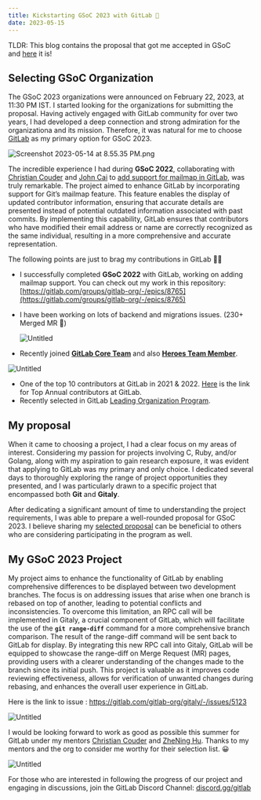 ```yaml
---
title: Kickstarting GSoC 2023 with GitLab 🚀
date: 2023-05-15
---
```


TLDR: This blog contains the proposal that got me accepted in GSoC and [here](https://docs.google.com/document/d/16d9nUts_uflhpYrm7bFnp1no0Aym8wxLpmJCKxvchHY/edit?usp=sharing) it is!

## Selecting GSoC Organization

The GSoC 2023 organizations were announced on February 22, 2023, at 11:30 PM IST. I started looking for the organizations for submitting the proposal. Having actively engaged with GitLab community for over two years, I had developed a deep connection and strong admiration for the organizationa and its mission. Therefore, it was natural for me to choose [GitLab](https://about.gitlab.com/) as my primary option for GSoC 2023.

![Screenshot 2023-05-14 at 8.55.35 PM.png](https://raw.githubusercontent.com/edith007/siddharthasthana.dev/main/source/_posts/Kickstarting%20GSoC%202023%20with%20GitLab%20%F0%9F%9A%80/Screenshot_2023-05-14_at_8.55.35_PM.png)

The incredible experience I had during **GSoC 2022**, collaborating with [Christian Couder](https://gitlab.com/chriscool) and [John Cai](https://gitlab.com/jcaigitlab) to [add support for mailmap in GitLab](https://summerofcode.withgoogle.com/archive/2022/projects/yaKP2iJK), was truly remarkable. The project aimed to enhance GitLab by incorporating support for Git’s mailmap feature. This feature enables the display of updated contributor information, ensuring that accurate details are presented  instead of potential outdated information associated with past commits. By implementing this capability, GitLab ensures that contributors who have modified their email address or name are correctly recognized as the same individual, resulting in a more comprehensive and accurate representation.

The following points are just to brag my contributions in GitLab 🙈🙈

- I successfully completed **GSoC 2022** with GitLab, working on adding mailmap support. You can check out my work in this repository: [https://gitlab.com/groups/gitlab-org/-/epics/8765](https://gitlab.com/groups/gitlab-org/-/epics/8765)
- I have been working on lots of backend and migrations issues. (230+ Merged MR 🚀)
    
    ![Untitled](https://raw.githubusercontent.com/edith007/siddharthasthana.dev/main/source/_posts/Kickstarting%20GSoC%202023%20with%20GitLab%20%F0%9F%9A%80/Untitled.png)
    
- Recently joined **[GitLab Core Team](https://about.gitlab.com/community/core-team/)** and also **[Heroes Team Member](https://about.gitlab.com/community/heroes/)**.

![Untitled](https://raw.githubusercontent.com/edith007/siddharthasthana.dev/main/source/_posts/Kickstarting%20GSoC%202023%20with%20GitLab%20%F0%9F%9A%80/Untitled%201.png)

- One of the top 10 contributors at GitLab in 2021 & 2022. [Here](https://about.gitlab.com/community/top-annual-contributors/) is the link for Top Annual contributors at GitLab.
- Recently selected in GitLab [Leading Organization Program](https://about.gitlab.com/handbook/marketing/community-relations/leading-organizations/).

## My proposal

When it came to choosing a project, I had a clear focus on my areas of interest. Considering my passion for projects involving C, Ruby, and/or Golang, along with my aspiration to gain research exposure, it was evident that applying to GitLab was my primary and only choice. I dedicated several days to thoroughly exploring the range of project opportunities they presented, and I was particularly drawn to a specific project that encompassed both **Git** and **Gitaly**.

After dedicating a significant amount of time to understanding the project requirements, I was able to prepare a well-rounded proposal for GSoC 2023. I believe sharing my [selected proposal](https://docs.google.com/document/d/16d9nUts_uflhpYrm7bFnp1no0Aym8wxLpmJCKxvchHY/edit?usp=sharing) can be beneficial to others who are considering participating in the program as well.

## My GSoC 2023 Project

My project aims to enhance the functionality of GitLab by enabling comprehensive differences to be displayed between two development branches. The focus is on addressing issues that arise when one branch is rebased on top of another, leading to potential conflicts and inconsistencies. To overcome this limitation, an RPC call will be implemented in Gitaly, a crucial component of GitLab, which will facilitate the use of the **`git range-diff`** command for a more comprehensive branch comparison. The result of the range-diff command will be sent back to GitLab for display. By integrating this new RPC call into Gitaly, GitLab will be equipped to showcase the range-diff on Merge Request (MR) pages, providing users with a clearer understanding of the changes made to the branch since its initial push. This project is valuable as it improves code reviewing effectiveness, allows for verification of unwanted changes during rebasing, and enhances the overall user experience in GitLab.

Here is the link to issue : https://gitlab.com/gitlab-org/gitaly/-/issues/5123

![Untitled](https://raw.githubusercontent.com/edith007/siddharthasthana.dev/main/source/_posts/Kickstarting%20GSoC%202023%20with%20GitLab%20%F0%9F%9A%80/Untitled%202.png)

I would be looking forward to work as good as possible this summer for GitLab under my mentors [Christian Couder](https://gitlab.com/chriscool) and [ZheNing Hu](https://gitlab.com/adlternative). Thanks to my mentors and the org to consider me worthy for their selection list. 😀

![Untitled](https://raw.githubusercontent.com/edith007/siddharthasthana.dev/main/source/_posts/Kickstarting%20GSoC%202023%20with%20GitLab%20%F0%9F%9A%80/Untitled%203.png)

For those who are interested in following the progress of our project and engaging in discussions, join the GitLab Discord Channel: [discord.gg/gitlab](http://discord.gg/gitlab)